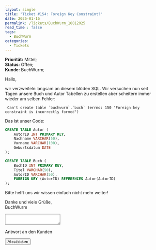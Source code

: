```yaml
---
layout: single
title: "Ticket #154: Foreign Key Constraint?"
date: 2025-01-16
permalink: /Tickets/BuchWurm_18012025
read_time : false
tags:
  - BuchWurm
categories:
  - Tickets
---
```


**Priorität:** Mittel;  
**Status:** Offen;  
**Kunde:** BuchWurm;

Hallo,

wir verzweifeln langsam an diesem blöden SQL. Wir versuchen nun seit Tagen unsere Buch und Autor Tabellen zu erstellen aber scheitern immer wieder am selben Fehler:

```
 Can't create table `buchwurm`.`buch` (errno: 150 "Foreign key constraint is incorrectly formed")
```

Das ist unser Code:
```sql
CREATE TABLE Autor (
    AutorID INT PRIMARY KEY,
    Nachname VARCHAR(50),
    Vorname VARCHAR(100),
    Geburtsdatum DATE
);

CREATE TABLE Buch (
    BuchID INT PRIMARY KEY,
    Titel VARCHAR(50),
    AutorID VARCHAR(50),
    FOREIGN KEY (AutorID) REFERENCES Autor(AutorID)
);
```

Bitte helft uns wir wissen einfach nicht mehr weiter!

Danke und viele Grüße,  
BuchWurm

<!-- Platzhalter für die Info-Box -->
<div id="response-box" class="notice" style="display: none;">
  <h3>ByteConnect GmbH:</h3>
  <p id="response-message"></p>
</div>


<form
  action=""
  class="fs-form"
  method="POST"
  onsubmit="handleFormSubmit(event)"
>
  <div class="fs-field">
    <label class="fs-label" for="message"></label>
    <textarea
      class="fs-textarea"
      id="message"
      name="message"
      required
    ></textarea>
    <p class="fs-description">Antwort an den Kunden</p>
  </div>
  <div class="fs-button-group">
    <button class="btn btn-primary" type="submit">Abschicken</button>
  </div>
</form>

<script>
  function handleFormSubmit(event) {
    event.preventDefault(); // Verhindert den Standard-Submit
    const formData = new FormData(event.target);
    const message = formData.get("message");

    // Fügt die Antwort in die Info-Box ein
    const responseBox = document.getElementById("response-box");
    const responseMessage = document.getElementById("response-message");
    responseMessage.textContent = message;

    // Zeigt die Info-Box an
    responseBox.style.display = "block";

    // Optional: Formular zurücksetzen
    event.target.reset();
  }
</script>
